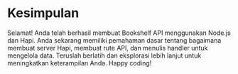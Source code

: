 # Kesimpulan

Selamat! Anda telah berhasil membuat Bookshelf API menggunakan Node.js dan Hapi. Anda sekarang memiliki pemahaman dasar tentang bagaimana membuat server Hapi, membuat rute API, dan menulis handler untuk mengelola data. Teruslah berlatih dan eksplorasi lebih lanjut untuk meningkatkan keterampilan Anda. Happy coding!
